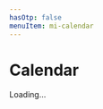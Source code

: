 ```yaml
---
hasOtp: false
menuItem: mi-calendar
---
```


# Calendar

<div class="row justify-content-center">
  <div id="spinner" class="col-auto">
    <div class="spinner-border" role="status"><span class="visually-hidden">Loading...</span></div>
  </div>
  <div id="iframe" class="col-lg-10" style="display:none;">
    <div class="ratio ratio-16x9">
      <iframe 
        src="https://calendar.google.com/calendar/embed?src=c_e6q7eeck9lla4qnseln5ho1kpk%40group.calendar.google.com&ctz=America%2FNew_York&showTitle=0&showPrint=0&showCalendars=0" 
        style="border: 0" 
        frameborder="0" 
        scrolling="no"
        onload="document.getElementById('spinner').style.display='none';document.getElementById('iframe').style.display='block';">
      </iframe>
    </div>
  </div>
</div>
